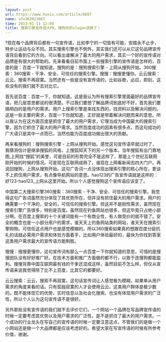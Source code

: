 ```yaml
---
layout: post
url: https://www.huxiu.com/article/8897
name: ufo363823667
time: 2013-01-11 12:04
title: 搜索引擎宣传语大PK，搜狗你的slogan该换了！
---
```

?现在每个品牌背后都有一句宣传语，比如李宁的一切皆有可能，安踏永不止步，特步让运动与众不同。其实搜索引擎也不例外，其实我们还可以从它这句品牌宣传语背后看到它的方向。可以看出谁解决了最大的用户需求，其实一个好的宣传语对品牌是有很大的帮助的。先来看看目前市面上一些搜索引擎的宣传语是怎样的，百度的是：百度一下就知道，搜狗的是：搜狗搜索引擎 - 上网从搜狗开始。360搜索：360搜索 - 干净、安全、可信任的搜索引擎。搜搜：搜搜更懂你。云云搜索：云云，搜索不再寂寞。当然还有一些是没有宣传语的，比如谷歌，必应，即刻，这些没有的我们就不去对比它。

首先说百度：百度一下，你就知道。这是我认为所有搜索引擎里面最好的品牌宣传语，把几层意思都说的很清楚。不过我们要想了解品牌词到底好不好，首先我们要搞明白的是用户的需求。用户上搜索引擎是来找东西的，找资料以及解决问题的。这是一些主要的需求，百度一下你就知道，正好就是带着解决问题而来的意思。所以我认为在这方面百度是抓住了最大的用户需求，它理当成为中国最大的搜索引擎，因为它抓住了最大的用户需求。当然百度成功的因素有很多点，而这句成功的广大语只是其中一点而已，当然也能为百度成功做出很大的贡献。

再来看搜狗的：搜狗搜索引擎 - 上网从搜狗开始。感觉这句宣传语早就过时了，我猜测估计是继承搜狐的风格，上搜狐知天下的另一个版本。当年搜狐有出门靠地图,上网找“搜狐”的美誉，可是目前的形势完全不是这样了，那是上个世纪互联网刚开始的时候的情况。可是现在互联网成熟了，谁现在上网看新闻去四大门户。再说回搜狗，上网从搜狗开始。这句广告词一点没体现出搜索引擎的核心所在，更谈不上抓住用户需求，有点像导航网站的意思。hao123的广告宣传语就是这样的：好123-hao123_上网从这里开始。所以个人感觉搜狗这个宣传语应该变了。

中国第二大搜索引擎360搜索：360搜索 - 干净、安全、可信任的搜索引擎。我觉得这句广告词虽然充分体现了其优势所在，但并没有抓住最大的用户需求。用户的确需要一个干净的，安全的，可信任的搜索引擎。但这并不是刚性需求，虽然现在搜索引擎广告很多，特别是百度。虽然现在钓鱼网站也很多，但这毕竟只占绝小部分啊。在百度上搜索的十个关键词能有一个有商业性，有人做竞价的就不错了。安全的概念也是一小部分用户的需求，谁天天上钓鱼网站类的网站，谁天天在搜索引擎购物。可信任这点用户也是感觉模糊的，所以360搜索如果真的想跟百度分庭抗礼的话就必需用户需求和体验方面着手，比如用户体验最好的，最快为你找到答案这类用户需求最大的宣传语方能制胜。

搜搜：搜搜更懂你，这句宣传词有那么一点百度一下你就知道的意思，可惜的是搜搜团队没有好好推广好。在技术方面和推广方面做的都不行，以致于连搜狗都能盈利。搜搜背靠中国互联网最有钱的干爹还混成这样，虽然目前不怎么样，但仅从宣传语来说我觉得除了比不上百度，比其它的都要好。

云云搜索：云云，搜索不再寂寞，这句话宣传词让人感觉极为模糊，如果单从用户需求的角度来看的话。只有孤独寂寞的人才会使用云云，这类用户群体是极少数的。既不能体现它的优势，实时信息以及社会化搜索。也没有体现用户需求的广泛性，所以个人认为这句宣传语不是很好。

另外那些没有宣传语的我们就不去评价它们，一个网站一个品牌在写品牌宣传语的时候一定要考虑其优势以及用户需求的广泛性，是不是抓住了最大的用户需求。一个成功的行业龙头在写自己的宣传语的时候一定要注意这点，不管我们的是做一个小网站还是做一个大品牌都是应该考虑好的。希望大家在写宣传语的时候有所参考价值，谢谢。


